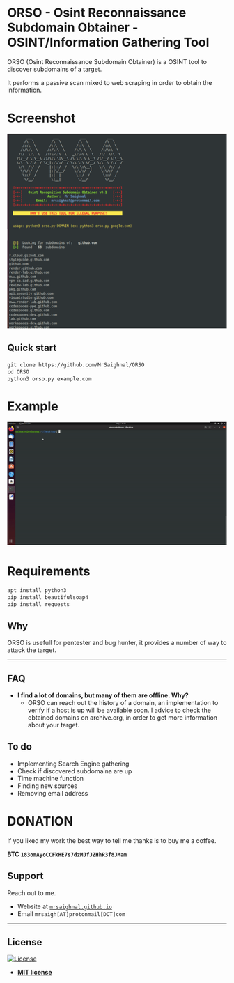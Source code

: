 # ORSO - Osint Reconnaissance Subdomain Obtainer - OSINT/Information Gathering Tool

ORSO (Osint Reconnaissance Subdomain Obtainer) is a OSINT tool to discover subdomains of a target.

It performs a passive scan mixed to web scraping in order to obtain the information.

# Screenshot

![](https://github.com/MrSaighnal/ORSO/blob/master/images/screen.png)

## Quick start

```
git clone https://github.com/MrSaighnal/ORSO
cd ORSO
python3 orso.py example.com
```
# Example

![](https://github.com/MrSaighnal/ORSO/blob/master/images/usage.gif)

# Requirements

```
apt install python3
pip install beautifulsoap4
pip install requests
```

## Why

ORSO is usefull for pentester and bug hunter, it provides a number of way to attack the target.

---

## FAQ

- **I find a lot of domains, but many of them are offline. Why?**
    - ORSO can reach out the history of a domain, an implementation to verify if a host is up will be available soon. I advice to check the obtained domains on archive.org, in order to get more information about your target.



## To do

- Implementing Search Engine gathering
- Check if discovered subdomaina are up
- Time machine function
- Finding new sources
- Removing email address

# DONATION

If you liked my work the best way to tell me thanks is to buy me a coffee.

**BTC `183omAyoCCFkHE7s7dzMJfJZHhR3f8JMam`**

## Support

Reach out to me.

- Website at <a href="http://mrsaigh@github.io" target="_blank">`mrsaighnal.github.io`</a>
- Email `mrsaigh[AT]protonmail[DOT]com`

---

## License

[![License](http://img.shields.io/:license-mit-blue.svg?style=flat-square)](http://badges.mit-license.org)

- **[MIT license](http://opensource.org/licenses/mit-license.php)**

